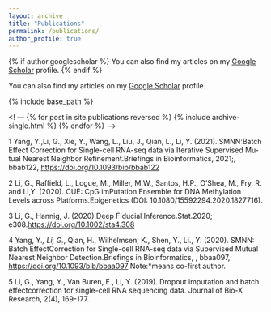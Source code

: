 ```yaml
---
layout: archive
title: "Publications"
permalink: /publications/
author_profile: true
---
```


{% if author.googlescholar %}
  You can also find my articles on  my <u><a href="{{author.googlescholar}}">Google Scholar</a></u> profile.
{% endif %}

You can also find my articles on my <u><a href="https://scholar.google.com/citations?user=t1a1AwUAAAAJ&hl=en">Google Scholar</a></u> profile.

{% include base_path %}

 <! –– 
{% for post in site.publications reversed %}
  {% include archive-single.html %}
{% endfor %}
 ––>

1  Yang,  Y.,Li,  G.,  Xie,  Y.,  Wang,  L.,  Liu,  J.,  Qian,  L.,  Li,  Y.  (2021).iSMNN:Batch   Effect   Correction   for   Single-cell   RNA-seq   data   via   Iterative   Supervised   Mu-tual   Nearest   Neighbor   Refinement.Briefings   in   Bioinformatics,   2021;,   bbab122, https://doi.org/10.1093/bib/bbab122

2 Li,  G.,  Raffield,  L.,  Logue,  M.,  Miller,  M.W.,  Santos,  H.P.,  O’Shea,  M.,  Fry,  R. and Li,Y. (2020).  CUE: CpG imPutation Ensemble for DNA Methylation Levels across Platforms.Epigenetics (DOI: 10.1080/15592294.2020.1827716).

3 Li,   G.,   Hannig,   J.   (2020).Deep   Fiducial   Inference.Stat.2020;    e308.https://doi.org/10.1002/sta4.308

4 Yang, Y.*, Li, G.*, Qian, H., Wilhelmsen, K., Shen, Y., Li., Y. (2020). SMNN: Batch EffectCorrection for Single-cell RNA-seq data via Supervised Mutual Nearest Neighbor Detection.Briefings in Bioinformatics, , bbaa097, https://doi.org/10.1093/bib/bbaa097
Note:*means co-first author.

5 Li,  G.,  Yang,  Y.,  Van  Buren,  E.,  Li,  Y.  (2019).   Dropout  imputation  and  batch  effectcorrection for single-cell RNA sequencing data.  Journal of Bio-X Research, 2(4), 169-177.